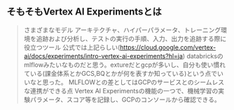 ## そもそもVertex AI Experimentsとは

> さまざまなモデル アーキテクチャ、ハイパーパラメータ、トレーニング環境を追跡および分析し、テストの実行の手順、入力、出力を追跡する際に役立つツール
公式では上記らしい(https://cloud.google.com/vertex-ai/docs/experiments/intro-vertex-ai-experiments?hl=ja)
databricksのmlflowみたいなものだと思う。extureだとgcpが多いし、自分も使い慣れている(課金体系とかGCS,BQとかが何を表すか知っている)という点でいいなと思った。
MLFLOWとの差としてはGCPのサービスとのシームレスな連携ができる点
Vertex AI Experimentsの機能の一つで、機械学習の実験パラメータ、スコア等を記録し、GCPのコンソールから確認できる。